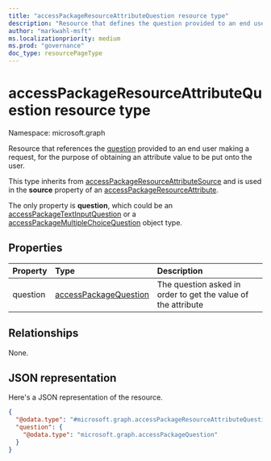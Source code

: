 ```yaml
---
title: "accessPackageResourceAttributeQuestion resource type"
description: "Resource that defines the question provided to an end user, for the purpose of obtaining an attribute value to be passed to the end system or the request approver."
author: "markwahl-msft"
ms.localizationpriority: medium
ms.prod: "governance"
doc_type: resourcePageType
---
```


# accessPackageResourceAttributeQuestion resource type

Namespace: microsoft.graph

Resource that references the [question](accesspackagequestion.md) provided to an end user making a request, for the purpose of obtaining an attribute value to be put onto the user.

This type inherits from [accessPackageResourceAttributeSource](../resources/accesspackageresourceattributesource.md) and is used in the **source** property of an [accessPackageResourceAttribute](accesspackageresourceattribute.md).

The only property is **question**, which could be an [accessPackageTextInputQuestion](accesspackagetextinputquestion.md) or a [accessPackageMultipleChoiceQuestion](accesspackagemultiplechoicequestion.md) object type.

## Properties
|Property|Type|Description|
|:---|:---|:---|
|question|[accessPackageQuestion](accesspackagequestion.md)|The question asked in order to get the value of the attribute|

## Relationships
None.

## JSON representation
Here's a JSON representation of the resource.
<!-- {
  "blockType": "resource",
  "@odata.type": "microsoft.graph.accessPackageResourceAttributeQuestion"
}
-->
``` json
{
  "@odata.type": "#microsoft.graph.accessPackageResourceAttributeQuestion",
  "question": {
    "@odata.type": "microsoft.graph.accessPackageQuestion"
  }
}
```
